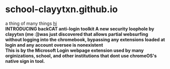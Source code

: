 # school-clayytxn.github.io
a thing of many things [hi](https://example.com)
<br /><b>INTRODUCING backCAT anti-login toolkit<b />
A new security loophole by clayytxn (me :])was just discovered that allows partial websurfing without logging into the chromebook, bypassing any extensions loaded at login and any account oversee is nonexistent
<br />This is by the Microsoft Login webpage extension used by many orginizations, school, and other institutions that dont use chromeOS's native sign in tool.
